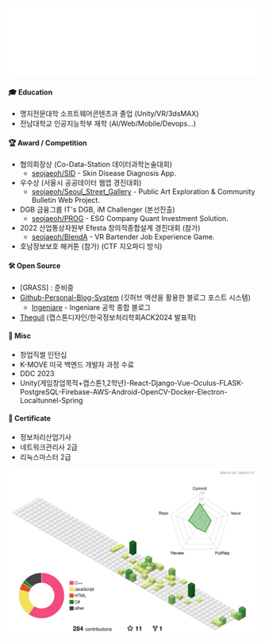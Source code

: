 ![Hello](hello.svg)

#### 🎓 Education
* 명지전문대학 소프트웨어콘텐츠과 졸업 (Unity/VR/3dsMAX)
* 전남대학교 인공지능학부 재학 (AI/Web/Mobile/Devops...)

#### 🏆 Award / Competition
* 협의회장상 (Co-Data-Station 데이터과학논술대회)
    * [seojaeoh/SID](https://github.com/seojaeohcode/SID) - Skin Disease Diagnosis App.
* 우수상 (서울시 공공데이터 웹앱 경진대회)
    * [seojaeoh/Seoul_Street_Gallery](https://github.com/seojaeohcode/Seoul_Street_Gallery) - Public Art Exploration & Community Bulletin Web Project.
* DGB 금융그룹 IT's DGB, iM Challenger (본선진출)
    * [seojaeoh/PROG](https://github.com/seojaeohcode/PROG) - ESG Company Quant Investment Solution.
* 2022 산업통상자원부 Efesta 창의적종합설계 경진대회 (참가)
   * [seojaeoh/BlendA](https://github.com/seojaeohcode/BlendA) - VR Bartender Job Experience Game.   
* 호남정보보호 해커톤 (참가) (CTF 지오파디 방식)

#### 🛠️ Open Source
* [GRASS] : 준비중
* [Github-Personal-Blog-System](https://github.com/seojaeohcode/Git-Personal-Blog-System) (깃허브 액션을 활용한 블로그 포스트 시스템)
    * [Ingeniare](https://seojaeohcode.github.io/Git-Personal-Blog-System/) - Ingeniare 공학 종합 블로그
* [Thegull](https://github.com/seojaeohcode/The-Gull) (캡스톤디자인/한국정보처리학회ACK2024 발표작)

#### :memo: Misc
* 창업직썰 인턴십
* K-MOVE 미국 백엔드 개발자 과정 수료
* DDC 2023
* Unity(게임창업목적+캡스톤1,2학년)-React-Django-Vue-Oculus-FLASK-PostgreSQL-Firebase-AWS-Android-OpenCV-Docker-Electron-Localtunnel-Spring

#### 📜 Certificate
* 정보처리산업기사
* 네트워크관리사 2급
* 리눅스마스터 2급

![](./profile-3d-contrib/profile-green-animate.svg)
